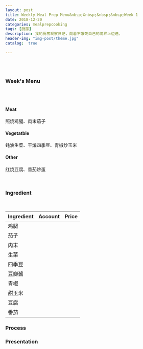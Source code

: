 ```yaml
---
layout: post
title: Weekly Meal Prep Menu&nbsp;&nbsp;&nbsp;&nbsp;Week 1
date: 2018-12-20
categories: mealprepcooking
tags: [厨房]
description: 我的厨房观察日记，向着不饿死自己的境界上迈进。
header-img: "img-post/theme.jpg"
catalog:  true

---
```


 <br />
 <br />
    

### Week's Menu
<br />
<br />

#### Meat
照烧鸡腿、肉末茄子
#### Vegetatble
蚝油生菜、干煸四季豆、青椒炒玉米
#### Other
红烧豆腐、番茄炒蛋


<br />

### Ingredient

<br />

|Ingredient|Account|Price|
| --- | --- | --- |
|鸡腿|||
|茄子|||
|肉末|||
|生菜|||
|四季豆|||
|豆瓣酱|||
|青椒|||
|甜玉米|||
|豆腐|||
|番茄|||


### Process



### Presentation


